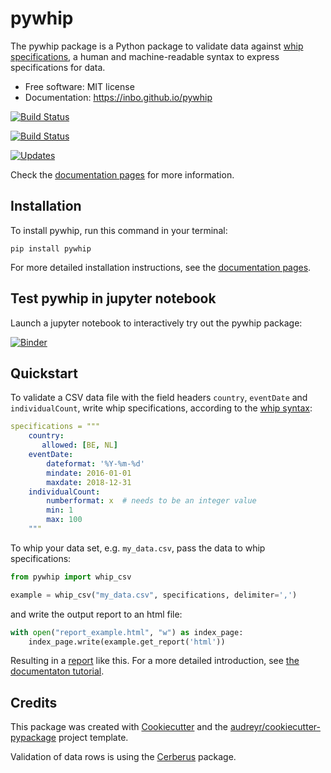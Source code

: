 # pywhip

The pywhip package is a Python package to validate data against
[whip specifications](https://github.com/inbo/whip), a human and 
machine-readable syntax to express specifications for data.

* Free software: MIT license
* Documentation: https://inbo.github.io/pywhip

[![Build Status](https://img.shields.io/pypi/v/pywhip.svg)](https://pypi.python.org/pypi/pywhip)

[![Build Status](https://travis-ci.org/inbo/pywhip.svg?branch=master)](https://travis-ci.org/inbo/pywhip)

[![Updates](https://pyup.io/repos/github/inbo/pywhip/shield.svg)](https://pyup.io/repos/github/inbo/pywhip/)

Check the [documentation pages](https://inbo.github.io/pywhip/installation.html) for more information.

## Installation

To install pywhip, run this command in your terminal:

```shell
pip install pywhip
```

For more detailed installation instructions, see the 
[documentation pages](https://inbo.github.io/pywhip/installation.html).

## Test pywhip in jupyter notebook

Launch a jupyter notebook to interactively try out the pywhip package:

[![Binder](https://mybinder.org/badge.svg)](https://mybinder.org/v2/gh/inbo/pywhip/master?filepath=notebooks%2Fwhip_csv_data.ipynb)

## Quickstart

To validate a CSV data file with the field headers `country`, `eventDate`
and `individualCount`, write whip specifications, according to the
[whip syntax](https://github.com/inbo/whip):

```yaml
specifications = """
    country:
       allowed: [BE, NL]
    eventDate:
        dateformat: '%Y-%m-%d'
        mindate: 2016-01-01
        maxdate: 2018-12-31
    individualCount:
        numberformat: x  # needs to be an integer value
        min: 1
        max: 100
    """
```

To whip your data set, e.g. ``my_data.csv``, pass the data to
whip specifications:


```python
from pywhip import whip_csv

example = whip_csv("my_data.csv", specifications, delimiter=',')
```

and write the output report to an html file:

```python
with open("report_example.html", "w") as index_page:
    index_page.write(example.get_report('html'))
```

Resulting in a [report](https://inbo.github.io/pywhip/report_observations.html) like this. For a more
detailed introduction, see [the documentaton tutorial](https://inbo.github.io/pywhip/tutorial.html).

## Credits

This package was created with [Cookiecutter](https://github.com/audreyr/cookiecutter) 
and the [audreyr/cookiecutter-pypackage](https://github.com/audreyr/cookiecutter-pypackage) 
project template.

Validation of data rows is using the [Cerberus](http://docs.python-cerberus.org/en/stable/) 
package.
